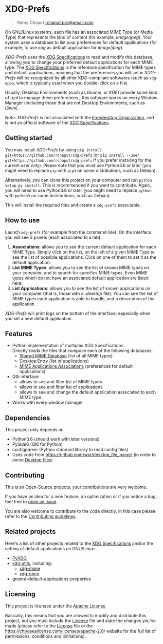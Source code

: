 # XDG-Prefs
> Remy Chaput <rchaput.pro@gmail.com>

On GNU/Linux systems, each file has an associated MIME Type (or Media Type)
that represents the kind of content (for example, *image/jpeg*).
Your system uses a database to list your preferences for default applications
(for example, to use *eog* as default application for *image/jpeg*).

*XDG-Prefs* uses the [XDG Specifications][xdg-spec] to read and modify this
database, allowing you to change your preferred default applications for
each MIME type. The [XDG Specifications][xdg-spec] is the reference 
specification for MIME types and default applications, meaning that the
preferences you will set in *XDG-Prefs* will be recognized by all other
XDG-compliant softwares (such as `xdg-open`, which is typically used when
you double-click on a file).

Usually, Desktop Environments (such as *Gnome*, or *KDE*) provide some kind of
tool to manage these preferences ; this software works on every Window Manager
(including those that are not Desktop Environments, such as *i3wm*).

*Note*: *XDG-Prefs* is not associated with the 
[Freedesktop Organization][freedesktop], and is not an official software of the 
[XDG Specifications][xdg-spec]. 

## Getting started

You may install *XDG-Prefs* by using `pip install git+https://github.com/rchaput/xdg-prefs`
(or `pip install --user git+https://github.com/rchaput/xdg-prefs` if you prefer 
installing for the current user only).
Please note that you must use Python3.6 or later (you might need to replace
`pip` with `pip3` on some distributions, such as Debian).

Alternatively, you can clone this project on your computer and run
 `python setup.py install`. This is recommended if you want to contribute.
Again, you will need to use Python3.6 or later (you might need to replace
`python` with `python3` on some distributions, such as Debian).

This will install the required files and create a `xdg-prefs` executable.

## How to use

Launch `xdg-prefs` (for example from the command line). On the interface you
will see 3 panels (each associated to a tab):
1. **Associations**: allows you to see the current default application for each
MIME Type.
Simply click on the list, on the left of a given MIME Type to see the list
of possible applications. Click on one of them to set it as the default
application.
2. **List MIME Types**: allows you to see the list of known MIME types on your
computer, and to search for specifics MIME types. Even MIME types which do
not have an associated default application are listed here.
3. **List Applications**: allows you to see the list of known applications on
your computer (that is, those with a *.desktop* file). You can see the list
of MIME types each application is able to handle, and a description of the
application.

*XDG-Prefs* will print logs on the bottom of the interface, especially when
you set a new default application.

## Features

* Python implementation of multiples XDG Specifications.  
Directly reads the files that compose each of the following databases:
  * [Shared MIME Database][mime-spec] (list of all MIME types)
  * [Desktop Entry][apps-spec] (list of applications)
  * [MIME Applications Associations][xdg-spec] (preferences for default
  applications)
* Qt5 interface
  * allows to see and filter list of MIME types
  * allows to see and filter list of applications
  * allows to see and change the default application associated to each MIME type
* Works with every window manager

## Dependencies

This project only depends on
* Python3.6 (should work with later versions)
* PySide6 (Qt6 for Python)
* configparser (Python standard library to read config files)
* Uses code from https://github.com/wor/desktop_file_parser
(in order to parse [Desktop files][apps-spec])

## Contributing

This is an Open-Source projects, your contributions are very welcome.

If you have an idea for a new feature, an optimization or if you notice a bug,
feel free to [open an issue][issues].

You are also welcome to contribute to the code directly, in this case please
refer to the [Contributing guidelines][contrib].

## Related projects

Here's a list of other projects related to the [XDG Specifications][xdg-spec]
and/or the setting of default applications on GNU/Linux:

* [PyXDG](https://www.freedesktop.org/wiki/Software/pyxdg/)
* [xdg-utils](https://www.freedesktop.org/wiki/Software/xdg-utils/), including:
  * [xdg-mime](http://portland.freedesktop.org/doc/xdg-mime.html)
  * [xdg-open](http://portland.freedesktop.org/doc/xdg-open.html)
* gnome-default-applications-properties

## Licensing

This project is licensed under the [Apache License][license].

Basically, this means that you are allowed to modify and distribute this
project, but you must include the [License][license] file and state the
changes you've made (please refer to the [License][license] file or the
https://choosealicense.com/licenses/apache-2.0/ website for the full
list of permissions, conditions and limitations).

[issues]:issues/new
[releases]:releases/
[xdg-spec]:https://www.freedesktop.org/wiki/Specifications/mime-apps-spec/
[freedesktop]:https://www.freedesktop.org/wiki/
[mime-spec]:https://www.freedesktop.org/wiki/Specifications/shared-mime-info-spec/
[apps-spec]:https://www.freedesktop.org/wiki/Specifications/desktop-entry-spec/
[contrib]:./CONTRIBUTING
[license]:./LICENSE
